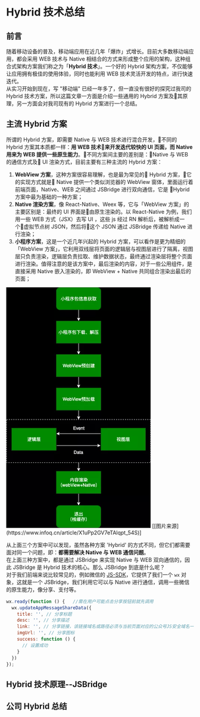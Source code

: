 # Hybrid 技术总结

## 前言  
随着移动设备的普及，移动端应用在近几年「爆炸」式增长。目前大多数移动端应用，都会采用 WEB 技术与 Native 相结合的方式来形成整个应用的架构，这种组合式架构方案我们称之为「**Hybrid 技术**」。一个好的 Hybrid 架构方案，不仅能够让应用拥有极佳的使用体验，同时也能利用 WEB 技术灵活开发的特点，进行快速迭代。  
从实习开始到现在，写 "移动端" 已经一年多了，但一直没有很好的探究过我司的 Hybrid 技术方案，所以这篇文章一方面是介绍一些通用的 Hybrid 方案及其原理，另一方面会对我司现有的 Hybrid 方案进行一个总结。  

## 主流 Hybrid 方案  
所谓的 Hybrid 方案，即需要 Native 与 WEB 技术进行混合开发，不同的 Hybrid 方案其本质都一样：**用 WEB 技术来开发迭代较快的 UI 页面，而 Native 用来为 WEB 提供一些原生能力**。不同方案间主要的差别是：Native 与 WEB 的通信方式及 UI 渲染方式，目前主要有三种主流的 Hybrid 方案：  
  1. **WebView 方案**，这种方案很容易理解，也是最为常见的 Hybrid 方案，它的实现方式就是 Native 提供一个类似浏览器的 WebView 窗体，里面运行着前端页面，Native、WEB 之间通过 JSBridge 进行双向通信，它是 Hybrid 方案中最为基础的一种方案；
  2. **Native 渲染方案**，像 React-Native、Weex 等，它与「WebView 方案」的主要区别是：最终的 UI 界面是由原生渲染的。以 React-Native 为例，我们用一些 WEB 方式（JSX）去写 UI ，这些 js 经过 RN 解析后，被解析成一个虚拟节点树 JSON，然后将这个 JSON 通过 JSBridge 传递给 Native 进行渲染；
  3. **小程序方案**，这是一个近几年兴起的 Hybrid 方案，可以看作是更为精细的「WebView 方案」，它利用双线层将页面的逻辑层与视图层进行了隔离，视图层只负责渲染，逻辑层负责拉取、维护数据状态，最终通过渲染层将整个页面进行渲染。值得注意的是该方案中，最后渲染的内容，对于一些公用组件，是直接采用 Native 嵌入渲染的，即 WebView + Native 共同组合渲染出最后的页面；   
  <img src='./imgs/Hybrid 技术总结[0].png' />  
  [[图片来源](https://www.infoq.cn/article/X1uPp2GV7eTAlqpt_54S)]  
    
从上面三个方案中可以发现，虽然各种方案 'Hybrid' 的方式不同，但它们都需要面对同一个问题，即：**都需要解决 Native 与 WEB 通信问题**。  
在上面三种方案中，都是通过 JSBridge 来实现 Native 与 WEB 双向通信的，因此 JSBridge 是 Hybrid 技术的核心。那么 JSBridge 到底是什么呢？  
对于我们前端来说比较常见的，例如微信的 [JS-SDK](https://developers.weixin.qq.com/doc/offiaccount/OA_Web_Apps/JS-SDK.html)，它提供了我们一个 `wx` 对象，这就是一个 JSBridge，我们利用它可以与 Native 进行通信，调用一些微信的原生能力，像分享、支付等。  
```js
wx.ready(function () {   //需在用户可能点击分享按钮前就先调用
  wx.updateAppMessageShareData({ 
    title: '', // 分享标题
    desc: '', // 分享描述
    link: '', // 分享链接，该链接域名或路径必须与当前页面对应的公众号JS安全域名一致
    imgUrl: '', // 分享图标
    success: function () {
      // 设置成功
    }
  })
}); 
```  
## Hybrid 技术原理--JSBridge 

## 公司 Hybrid 总结





